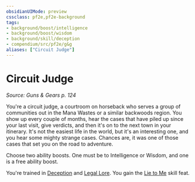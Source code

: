 ```yaml
---
obsidianUIMode: preview
cssclass: pf2e,pf2e-background
tags:
- background/boost/intelligence
- background/boost/wisdom
- background/skill/deception
- compendium/src/pf2e/g&g
aliases: ["Circuit Judge"]
---
```

# Circuit Judge
*Source: Guns & Gears p. 124*  

You're a circuit judge, a courtroom on horseback who serves a group of communities out in the Mana Wastes or a similar backwoods region. You show up every couple of months, hear the cases that have piled up since your last visit, give verdicts, and then it's on to the next town in your itinerary. It's not the easiest life in the world, but it's an interesting one, and you hear some mighty strange cases. Chances are, it was one of those cases that set you on the road to adventure.

Choose two ability boosts. One must be to Intelligence or Wisdom, and one is a free ability boost.

You're trained in [Deception](/compendium/skills.md#Deception) and [Legal Lore](/compendium/skills.md#Lore). You gain the [Lie to Me](/compendium/feats/lie-to-me.md) skill feat.